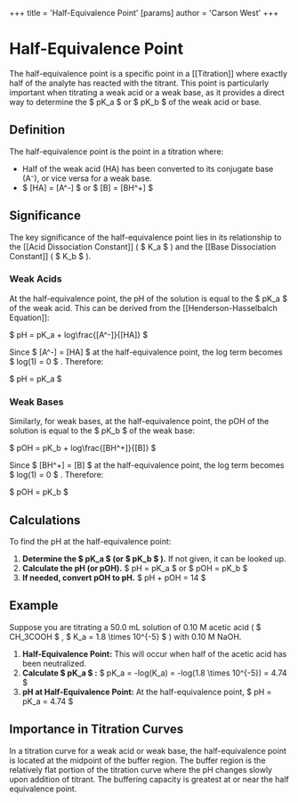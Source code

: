 +++
 title = 'Half-Equivalence Point'
[params]
	author = 'Carson West'
+++

# Half-Equivalence Point

The half-equivalence point is a specific point in a [[Titration]] where exactly half of the analyte has reacted with the titrant. This point is particularly important when titrating a weak acid or a weak base, as it provides a direct way to determine the  $ pK_a $  or  $ pK_b $  of the weak acid or base.

## Definition

The half-equivalence point is the point in a titration where:

*   Half of the weak acid (HA) has been converted to its conjugate base (A⁻), or vice versa for a weak base.
*    $ [HA] = [A^-] $  or  $ [B] = [BH^+] $ 

## Significance

The key significance of the half-equivalence point lies in its relationship to the [[Acid Dissociation Constant]] ( $ K_a $ ) and the [[Base Dissociation Constant]] ( $ K_b $ ).

### Weak Acids

At the half-equivalence point, the pH of the solution is equal to the  $ pK_a $  of the weak acid. This can be derived from the [[Henderson-Hasselbalch Equation]]:

 $ pH = pK_a + log\frac{[A^-]}{[HA]} $ 

Since  $ [A^-] = [HA] $  at the half-equivalence point, the log term becomes  $ log(1) = 0 $ . Therefore:

 $ pH = pK_a $ 

### Weak Bases

Similarly, for weak bases, at the half-equivalence point, the pOH of the solution is equal to the  $ pK_b $  of the weak base:

 $ pOH = pK_b + log\frac{[BH^+]}{[B]} $ 

Since  $ [BH^+] = [B] $  at the half-equivalence point, the log term becomes  $ log(1) = 0 $ . Therefore:

 $ pOH = pK_b $ 

## Calculations

To find the pH at the half-equivalence point:

1.  **Determine the  $ pK_a $  (or  $ pK_b $ ).**  If not given, it can be looked up.
2.  **Calculate the pH (or pOH).**  $ pH = pK_a $  or  $ pOH = pK_b $ 
3.  **If needed, convert pOH to pH.**  $ pH + pOH = 14 $ 

## Example

Suppose you are titrating a 50.0 mL solution of 0.10 M acetic acid ( $ CH_3COOH $ ,  $ K_a = 1.8 \times 10^{-5} $ ) with 0.10 M NaOH.

1.  **Half-Equivalence Point:** This will occur when half of the acetic acid has been neutralized.
2.  **Calculate  $ pK_a $ :**  $ pK_a = -log(K_a) = -log(1.8 \times 10^{-5}) = 4.74 $ 
3.  **pH at Half-Equivalence Point:**  At the half-equivalence point,  $ pH = pK_a = 4.74 $ 

## Importance in Titration Curves

In a titration curve for a weak acid or weak base, the half-equivalence point is located at the midpoint of the buffer region.  The buffer region is the relatively flat portion of the titration curve where the pH changes slowly upon addition of titrant. The buffering capacity is greatest at or near the half equivalence point.

